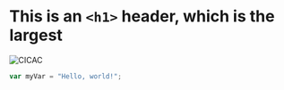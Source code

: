 # This is an `<h1>` header, which is the largest


![CICAC](https://github.com/cmonge76/skills-communicate-using-markdown2/assets/113397099/ae7a7f48-9e27-42dd-a337-76a6565fc779)

``` javascript
var myVar = "Hello, world!";
```
